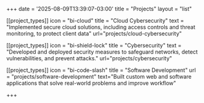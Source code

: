 +++
date = '2025-08-09T13:39:07-03:00'
title = "Projects"
layout = "list"


[[project_types]]
icon = "bi-cloud"
title = "Cloud Cybersecurity"
text = "Implemented secure cloud solutions, including access controls and threat monitoring, to protect client data"
url="projects/cloud-cybersecurity"

[[project_types]]
icon = "bi-shield-lock"
title = "Cybersecurity"
text = "Developed and deployed security measures to safeguard networks, detect vulnerabilities, and prevent attacks."
url="projects/cybersecurity"


[[project_types]]
icon = "bi-code-slash"
title = "Software Development"
url = "projects/software-development"
text="Built custom web and software applications that solve real-world problems and improve workflow"




+++


